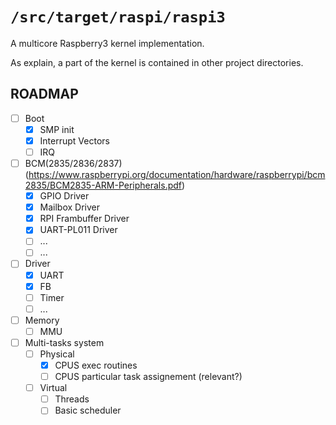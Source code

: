 `/src/target/raspi/raspi3`
=========================

A multicore Raspberry3 kernel implementation.

As explain, a part of the kernel is contained in other project directories.

## ROADMAP

- [ ] Boot
  - [X] SMP init
  - [X] Interrupt Vectors
  - [ ] IRQ
- [ ] BCM(2835/2836/2837)(https://www.raspberrypi.org/documentation/hardware/raspberrypi/bcm2835/BCM2835-ARM-Peripherals.pdf)
  - [X] GPIO Driver
  - [X] Mailbox Driver
  - [X] RPI Frambuffer Driver
  - [X] UART-PL011 Driver
  - [ ] ...
  - [ ] ...
- [ ] Driver
  - [X] UART 
  - [X] FB
  - [ ] Timer
  - [ ] ...
- [ ] Memory
  - [ ] MMU
- [ ] Multi-tasks system
  - [ ] Physical
    - [X] CPUS exec routines
    - [ ] CPUS particular task assignement (relevant?)
  - [ ] Virtual
    - [ ] Threads
    - [ ] Basic scheduler
